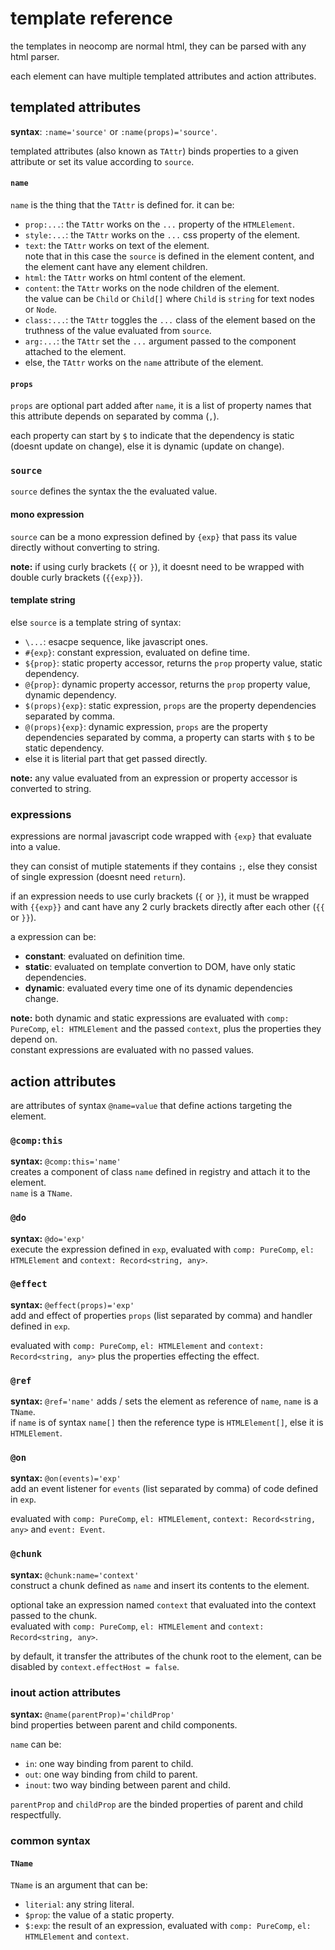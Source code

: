 # template reference
the templates in neocomp are normal html, they can be parsed with any html parser.

each element can have multiple templated attributes and action attributes.

## templated attributes
**syntax**: `:name='source'` or `:name(props)='source'`.

templated attributes (also known as `TAttr`) binds properties to a given attribute or set its 
value according to `source`.

#### `name`
`name` is the thing that the `TAttr` is defined for. it can be:
- `prop:...`: the `TAttr` works on the `...` property of the `HTMLElement`.
- `style:...`: the `TAttr` works on the `...` css property of the element.
- `text`: the `TAttr` works on text of the element.  
note that in this case the `source` is defined in the element content, and the element cant have 
any element children.
- `html`: the `TAttr` works on html content of the element.
- `content`: the `TAttr` works on the node children of the element.   
the value can be `Child` or `Child[]` where `Child` is `string` for text nodes or `Node`.
- `class:...`: the `TAttr` toggles the `...` class of the element based on the truthness of the 
value evaluated from `source`.
- `arg:...`: the `TAttr` set the `...` argument passed to the component attached to the element.
- else, the `TAttr` works on the `name` attribute of the element.

#### `props`
`props` are optional part added after `name`, it is a list of property names that this
attribute depends on separated by comma (`,`).

each property can start by `$` to indicate that the dependency is static (doesnt update
on change), else it is dynamic (update on change).

### `source`
`source` defines the syntax the the evaluated value.

#### mono expression
`source` can be a mono expression defined by `{exp}` that pass its value directly without 
converting to string.

**note:** if using curly brackets (`{` or `}`), it doesnt need to be wrapped with double curly brackets (`{{exp}}`).

#### template string
else `source` is a template string of syntax:
- `\...`: esacpe sequence, like javascript ones.
- `#{exp}`: constant expression, evaluated on define time.
- `${prop}`: static property accessor, returns the `prop` property value, static dependency.
- `@{prop}`: dynamic property accessor, returns the `prop` property value, dynamic dependency.
- `$(props){exp}`: static expression, `props` are the property dependencies separated by comma.
- `@(props){exp}`: dynamic expression, `props` are the property dependencies separated by comma, 
a property can starts with `$` to be static dependency.
- else it is literial part that get passed directly.

**note:** any value evaluated from an expression or property accessor is converted to string.

### expressions
expressions are normal javascript code wrapped with `{exp}` that evaluate into a value.  

they can consist of mutiple statements if they contains `;`, else they consist of single 
expression (doesnt need `return`).

if an expression needs to use curly brackets (`{` or `}`), it must be wrapped with `{{exp}}` and 
cant have any 2 curly brackets directly after each other (`{{` or `}}`).

a expression can be:
- **constant**: evaluated on definition time.
- **static**: evaluated on template convertion to DOM, have only static dependencies.
- **dynamic**: evaluated every time one of its dynamic dependencies change.

**note:** both dynamic and static expressions are evaluated with `comp: PureComp`, `el: HTMLElement` and the passed `context`, plus the properties they depend on.    
constant expressions are evaluated with no passed values.

## action attributes
are attributes of syntax `@name=value` that define actions targeting the element.

### `@comp:this`
**syntax:** `@comp:this='name'`   
creates a component of class `name` defined in registry and attach it to the element.   
`name` is a `TName`.

### `@do`
**syntax:** `@do='exp'`  
execute the expression defined in `exp`, evaluated with `comp: PureComp`, `el: HTMLElement` and 
`context: Record<string, any>`.

### `@effect`
**syntax:** `@effect(props)='exp'`  
add and effect of properties `props` (list separated by comma) and handler defined in `exp`.

evaluated with `comp: PureComp`, `el: HTMLElement` and `context: Record<string, any>` plus the 
properties effecting the effect.

### `@ref`
**syntax:** `@ref='name'`
adds / sets the element as reference of `name`, `name` is a `TName`.    
if `name` is of syntax `name[]` then the reference type is `HTMLElement[]`, else it is 
`HTMLElement`.

### `@on`
**syntax:** `@on(events)='exp'`   
add an event listener for `events` (list separated by comma) of code defined in `exp`.

evaluated with `comp: PureComp`, `el: HTMLElement`, `context: Record<string, any>` and 
`event: Event`.

### `@chunk`
**syntax:** `@chunk:name='context'`   
construct a chunk defined as `name` and insert its contents to the element.   

optional take an expression named `context` that evaluated into the context passed to the chunk.   
evaluated with `comp: PureComp`, `el: HTMLElement` and `context: Record<string, any>`.

by default, it transfer the attributes of the chunk root to the element, can be disabled by 
`context.effectHost = false`.

### inout action attributes
**syntax:** `@name(parentProp)='childProp'`   
bind properties between parent and child components.

`name` can be:
- `in`: one way binding from parent to child.
- `out`: one way binding from child to parent.
- `inout`: two way binding between parent and child.

`parentProp` and `childProp` are the binded properties of parent and child respectfully.

### common syntax
#### `TName`
`TName` is an argument that can be:
- `literial`: any string literal.
- `$prop`: the value of a static property.
- `$:exp`: the result of an expression, evaluated with `comp: PureComp`, `el: HTMLElement` and 
`context`.
